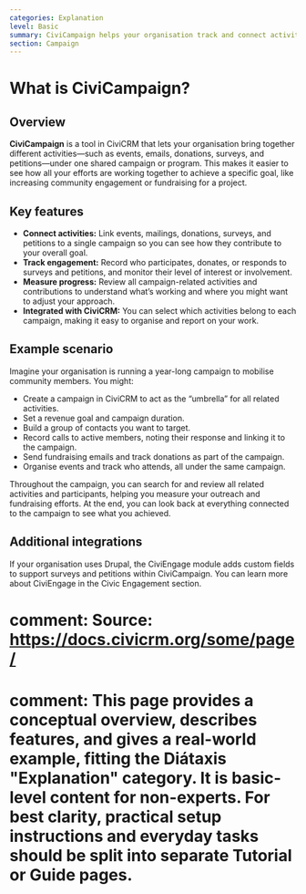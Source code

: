 ```yaml
---
categories: Explanation
level: Basic
summary: CiviCampaign helps your organisation track and connect activities like events, mailings, donations, and surveys under one campaign to measure progress toward a shared goal.
section: Campaign
---
```


# What is CiviCampaign?

## Overview

**CiviCampaign** is a tool in CiviCRM that lets your organisation bring together different activities—such as events, emails, donations, surveys, and petitions—under one shared campaign or program. This makes it easier to see how all your efforts are working together to achieve a specific goal, like increasing community engagement or fundraising for a project.

## Key features

- **Connect activities:** Link events, mailings, donations, surveys, and petitions to a single campaign so you can see how they contribute to your overall goal.
- **Track engagement:** Record who participates, donates, or responds to surveys and petitions, and monitor their level of interest or involvement.
- **Measure progress:** Review all campaign-related activities and contributions to understand what’s working and where you might want to adjust your approach.
- **Integrated with CiviCRM:** You can select which activities belong to each campaign, making it easy to organise and report on your work.

## Example scenario

Imagine your organisation is running a year-long campaign to mobilise community members. You might:
- Create a campaign in CiviCRM to act as the “umbrella” for all related activities.
- Set a revenue goal and campaign duration.
- Build a group of contacts you want to target.
- Record calls to active members, noting their response and linking it to the campaign.
- Send fundraising emails and track donations as part of the campaign.
- Organise events and track who attends, all under the same campaign.

Throughout the campaign, you can search for and review all related activities and participants, helping you measure your outreach and fundraising efforts. At the end, you can look back at everything connected to the campaign to see what you achieved.

## Additional integrations

If your organisation uses Drupal, the CiviEngage module adds custom fields to support surveys and petitions within CiviCampaign. You can learn more about CiviEngage in the Civic Engagement section.

# comment: Source: https://docs.civicrm.org/some/page/
# comment: This page provides a conceptual overview, describes features, and gives a real-world example, fitting the Diátaxis "Explanation" category. It is basic-level content for non-experts. For best clarity, practical setup instructions and everyday tasks should be split into separate Tutorial or Guide pages.